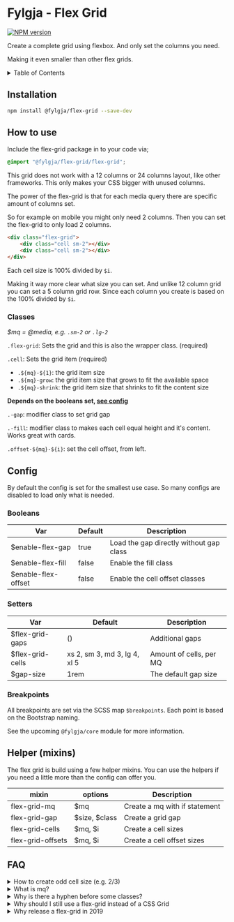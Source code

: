 # Fylgja - Flex Grid

[![NPM version](https://img.shields.io/npm/v/@fylgja/flex-grid.svg)](https://www.npmjs.org/package/@fylgja/flex-grid)

Create a complete grid using flexbox.
And only set the columns you need.

Making it even smaller than other flex grids.

<details><summary>Table of Contents</summary>

- [Installation](#Installation)
- [How to use](#How-to-use)
  - [Classes](#Classes)
- [Config](#Config)
  - [Booleans](#Booleans)
  - [Setters](#Setters)
  - [Breakpoints](#Breakpoints)
- [Helper (mixins)](#Helper-mixins)
- [FAQ](#FAQ)

</details>

## Installation

```bash
npm install @fylgja/flex-grid --save-dev
```

## How to use

Include the flex-grid package in to your code via;

```scss
@import "@fylgja/flex-grid/flex-grid";
```

This grid does not work with a 12 columns or 24 columns layout,
like other frameworks.
This only makes your CSS bigger with unused columns.

The power of the flex-grid is that for
each media query there are specific amount of columns set.

So for example on mobile you might only need 2 columns.
Then you can set the flex-grid to only load 2 columns.

```html
<div class="flex-grid">
    <div class="cell sm-2"></div>
    <div class="cell sm-2"></div>
</div>
```

Each cell size is 100% divided by `$i`.

Making it way more clear what size you can set.
And unlike 12 column grid you can set a 5 column grid row.
Since each column you create is based on the 100% divided by `$i`.

### Classes

_$mq = @media, e.g. `.sm-2` or `.lg-2`_

`.flex-grid`: Sets the grid and this is also the wrapper class. (required)

`.cell`: Sets the grid item (required)

*  `.${mq}-${1}`: the grid item size
*  `.${mq}-grow`: the grid item size that grows to fit the available space
*  `.${mq}-shrink`: the grid item size that shrinks to fit the content size

**Depends on the booleans set, [see config](#config)**

`.-gap`: modifier class to set grid gap

`.-fill`: modifier class to makes each cell equal height and it's content.
Works great with cards.

`.offset-${mq}-${i}`: set the cell offset, from left.

## Config

By default the config is set for the smallest use case.
So many configs are disabled to load only what is needed.

### Booleans

| Var                 | Default | Description                             |
| ------------------- | ------- | --------------------------------------- |
| $enable-flex-gap    | true    | Load the gap directly without gap class |
| $enable-flex-fill   | false   | Enable the fill class                   |
| $enable-flex-offset | false   | Enable the cell offset classes          |

### Setters

| Var              | Default                      | Description             |
| ---------------- | ---------------------------- | ----------------------- |
| $flex-grid-gaps  | ()                           | Additional gaps         |
| $flex-grid-cells | xs 2, sm 3, md 3, lg 4, xl 5 | Amount of cells, per MQ |
| $gap-size        | 1rem                         | The default gap size    |

### Breakpoints

All breakpoints are set via the SCSS map `$breakpoints`.
Each point is based on the Bootstrap naming.

See the upcoming `@fylgja/core` module for more information.

## Helper (mixins)

The flex grid is build using a few helper mixins.
You can use the helpers if you need a little more than the config can offer you.

| mixin             | options       | Description                   |
| ----------------- | ------------- | ----------------------------- |
| flex-grid-mq      | $mq           | Create a mq with if statement |
| flex-grid-gap     | $size, $class | Create a grid gap             |
| flex-grid-cells   | $mq, $i       | Create a cell sizes           |
| flex-grid-offsets | $mq, $i       | Create a cell offset sizes    |

## FAQ

<details><summary>How to create odd cell size (e.g. 2/3)</summary>

The flex-grid is by default is build with an equal grid size in mind.
Since this the most common use case for an flex-grid.

Layout like sizes like 2/3 or even 3/4 are not by default added.

You must create these sizes your self.
You can do it like this.

```scss
.flex-grid > .cell.xs-3-4 {
    flex: 0 0 auto;
    width: calc((100% / 4) * 3);
}
```

</details>

<details><summary>What is mq?</summary>

As stated under the section [How to use, classes](#Classes)

mq is shorthand for media query.

</details>

<details><summary>Why is there a hyphen before some classes?</summary>

Some classes are modifier classes.
And we wanted to have different naming,
to separate them from normal css class naming.

In the upcoming framework you will see a little more of this.
And we will also add a section to explain our css naming convention.

So good stuff to come 😉

</details>

<details><summary>Why should I still use a flex-grid instead of a CSS Grid</summary>

It's not an valid answer to say browser support,
since you can use CSS grid in IE11, via Explicit grid (fixed size).

Flex-grid makes sense for flexable grids.
Where you don't know the layout before hand.

</details>

<details><summary>Why release a flex-grid in 2019</summary>

The Fylgja flex-grid was part of our private code base for a long time.

_Even had a LESS version._

With our near completion of Fylgja we also wanted to share this piece of history.
That is is still very usable for many cases even in 2019.

</details>

